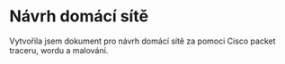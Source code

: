# Návrh domácí sítě 
Vytvořila jsem dokument pro návrh domácí sítě za pomoci Cisco packet traceru, wordu a malování.
